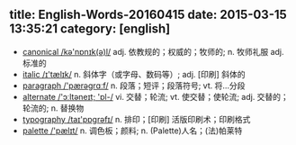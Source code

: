title: English-Words-20160415
date: 2015-03-15 13:35:21
category: [english]
---
+ [canonical /kə'nɒnɪk(ə)l/](#v) adj. 依教规的；权威的；牧师的; n. 牧师礼服 adj. 标准的
+ [italic /ɪ'tælɪk/](#v) n. 斜体字（或字母、数码等）; adj. [印刷] 斜体的
+ [paragraph /'pærəgrɑːf/](#v) n. 段落；短评；段落符号; vt. 将…分段
+ [alternate /'ɔːltəneɪt; 'ɒl-/](#v) vi. 交替；轮流; vt. 使交替；使轮流; adj. 交替的；轮流的; n. 替换物
+ [typography /taɪ'pɒgrəfɪ/](#v) n. 排印；[印刷] 活版印刷术；印刷格式
+ [palette /'pælɪt/](#v) n. 调色板；颜料; n. (Palette)人名；(法)帕莱特
